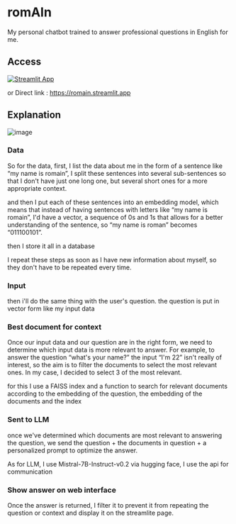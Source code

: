 # romAIn
My personal chatbot trained to answer professional questions in English for me.

## Access

[![Streamlit App](https://static.streamlit.io/badges/streamlit_badge_black_white.svg)](https://romain.streamlit.app)

or Direct link : https://romain.streamlit.app

## Explanation
![image](https://github.com/user-attachments/assets/ab192b0e-c46d-4c4d-83db-bf3f2d177926)



### Data 
So for the data, first, I list the data about me in the form of a sentence like “my name is romain”, I split these sentences into several sub-sentences so that I don't have just one long one, but several short ones for a more appropriate context.

and then I put each of these sentences into an embedding model, which means that instead of having sentences with letters like “my name is romain”, I'd have a vector, a sequence of 0s and 1s that allows for a better understanding of the sentence, so “my name is roman” becomes “011100101”.

then I store it all in a database

I repeat these steps as soon as I have new information about myself, so they don't have to be repeated every time.


### Input
then i'll do the same thing with the user's question. the question is put in vector form like my input data


### Best document for context
Once our input data and our question are in the right form, we need to determine which input data is more relevant to answer. For example, to answer the question “what's your name?” the input “I'm 22” isn't really of interest, so the aim is to filter the documents to select the most relevant ones. In my case, I decided to select 3 of the most relevant.

for this I use a FAISS index and a function to search for relevant documents according to the embedding of the question, the embedding of the documents and the index


### Sent to LLM
once we've determined which documents are most relevant to answering the question, we send the question + the documents in question + a personalized prompt to optimize the answer. 

As for LLM, I use Mistral-7B-Instruct-v0.2 via hugging face, I use the api for communication

### Show answer on web interface
Once the answer is returned, I filter it to prevent it from repeating the question or context and display it on the streamlite page.




